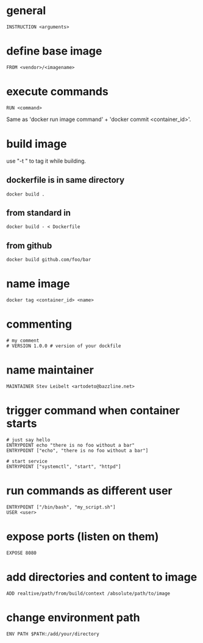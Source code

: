 # general

    INSTRUCTION <arguments>

# define base image

    FROM <vendor>/<imagename>

# execute commands

    RUN <command>

Same as 'docker run image command' + 'docker commit <container_id>'.

# build image

use "-t <name>" to tag it while building.

## dockerfile is in same directory

    docker build .

## from standard in

    docker build - < Dockerfile

## from github

    docker build github.com/foo/bar

# name image

    docker tag <container_id> <name>

# commenting

    # my comment
    # VERSION 1.0.0 # version of your dockfile

# name maintainer

    MAINTAINER Stev Leibelt <artodeto@bazzline.net>

# trigger command when container starts

    # just say hello
    ENTRYPOINT echo "there is no foo without a bar"
    ENTRYPOINT ["echo", "there is no foo without a bar"]

    # start service
    ENTRYPOINT ["systemctl", "start", "httpd"]

# run commands as different user

    ENTRYPOINT ["/bin/bash", "my_script.sh"]
    USER <user>

# expose ports (listen on them)

    EXPOSE 8080

# add directories and content to image

    ADD realtive/path/from/build/context /absolute/path/to/image

# change environment path

    ENV PATH $PATH:/add/your/directory
